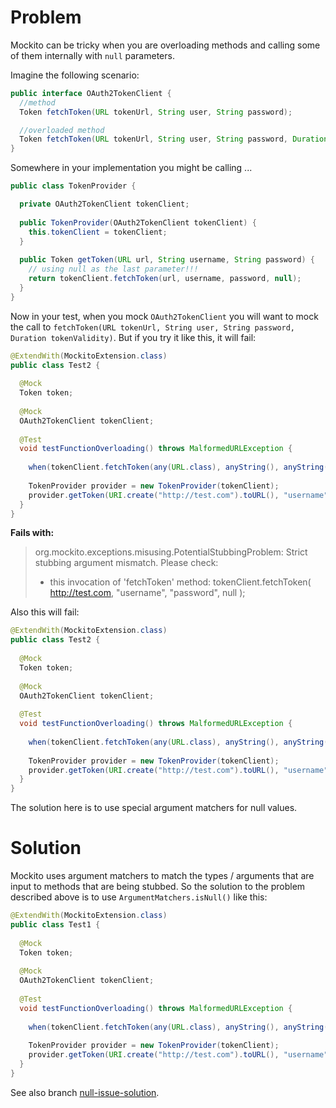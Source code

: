
# Problem

Mockito can be tricky when you are overloading methods and calling some of them internally with `null` parameters.

Imagine the following scenario:

```java
public interface OAuth2TokenClient {
  //method
  Token fetchToken(URL tokenUrl, String user, String password);

  //overloaded method
  Token fetchToken(URL tokenUrl, String user, String password, Duration tokenValidity);
}
```

Somewhere in your implementation you might be calling ...

```java
public class TokenProvider {

  private OAuth2TokenClient tokenClient;
  
  public TokenProvider(OAuth2TokenClient tokenClient) {
    this.tokenClient = tokenClient;
  }
  
  public Token getToken(URL url, String username, String password) {
    // using null as the last parameter!!!
    return tokenClient.fetchToken(url, username, password, null);
  }
}
```

Now in your test, when you mock `OAuth2TokenClient` you will want to mock the call to `fetchToken(URL tokenUrl, String user, String password, Duration tokenValidity)`. But if you try it like this, it will fail:

```java
@ExtendWith(MockitoExtension.class)
public class Test2 {
  
  @Mock
  Token token;
  
  @Mock
  OAuth2TokenClient tokenClient;
  
  @Test
  void testFunctionOverloading() throws MalformedURLException {
    
    when(tokenClient.fetchToken(any(URL.class), anyString(), anyString(), any(Duration.class))).thenReturn(token);
    
    TokenProvider provider = new TokenProvider(tokenClient);
    provider.getToken(URI.create("http://test.com").toURL(), "username", "password");
  }
}
```
**Fails with:**
> org.mockito.exceptions.misusing.PotentialStubbingProblem: 
> Strict stubbing argument mismatch. Please check:
> - this invocation of 'fetchToken' method:
>    tokenClient.fetchToken(
>    http://test.com,
>    "username",
>    "password",
>    null
> );

Also this will fail:

```java
@ExtendWith(MockitoExtension.class)
public class Test2 {
  
  @Mock
  Token token;
  
  @Mock
  OAuth2TokenClient tokenClient;
  
  @Test
  void testFunctionOverloading() throws MalformedURLException {
    
    when(tokenClient.fetchToken(any(URL.class), anyString(), anyString(), null)).thenReturn(token);
    
    TokenProvider provider = new TokenProvider(tokenClient);
    provider.getToken(URI.create("http://test.com").toURL(), "username", "password");
  }
}
```

The solution here is to use special argument matchers for null values.

# Solution

Mockito uses argument matchers to match the types / arguments that are input to methods that are being stubbed.
So the solution to the problem described above is to use `ArgumentMatchers.isNull()` like this:

```java
@ExtendWith(MockitoExtension.class)
public class Test1 {
  
  @Mock
  Token token;
  
  @Mock
  OAuth2TokenClient tokenClient;
  
  @Test
  void testFunctionOverloading() throws MalformedURLException {
    
    when(tokenClient.fetchToken(any(URL.class), anyString(), anyString(), (Duration) ArgumentMatchers.isNull())).thenReturn(token);
    
    TokenProvider provider = new TokenProvider(tokenClient);
    provider.getToken(URI.create("http://test.com").toURL(), "username", "password");
  }
}
```
See also branch [null-issue-solution](https://github.com/FWinkler79/Mockito-Issues/tree/null-issue-solution).